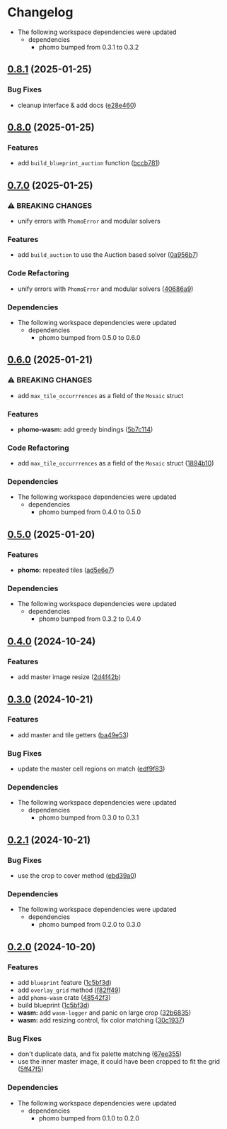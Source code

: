 # Changelog

* The following workspace dependencies were updated
  * dependencies
    * phomo bumped from 0.3.1 to 0.3.2

## [0.8.1](https://github.com/loiccoyle/phomo-rs/compare/phomo-wasm-v0.8.0...phomo-wasm-v0.8.1) (2025-01-25)


### Bug Fixes

* cleanup interface & add docs ([e28e460](https://github.com/loiccoyle/phomo-rs/commit/e28e460d1110d813a5e7c6432fc9c18c96225a0c))

## [0.8.0](https://github.com/loiccoyle/phomo-rs/compare/phomo-wasm-v0.7.0...phomo-wasm-v0.8.0) (2025-01-25)


### Features

* add `build_blueprint_auction` function ([bccb781](https://github.com/loiccoyle/phomo-rs/commit/bccb781f56c3e7d8ef3af00868696655064d1ced))

## [0.7.0](https://github.com/loiccoyle/phomo-rs/compare/phomo-wasm-v0.6.0...phomo-wasm-v0.7.0) (2025-01-25)


### ⚠ BREAKING CHANGES

* unify errors with `PhomoError` and modular solvers

### Features

* add `build_auction` to use the Auction based solver ([0a956b7](https://github.com/loiccoyle/phomo-rs/commit/0a956b760063ccc09995a4b383f49d076d525a25))


### Code Refactoring

* unify errors with `PhomoError` and modular solvers ([40686a9](https://github.com/loiccoyle/phomo-rs/commit/40686a95026170e5cb481aedca6c29e53cb4504d))


### Dependencies

* The following workspace dependencies were updated
  * dependencies
    * phomo bumped from 0.5.0 to 0.6.0

## [0.6.0](https://github.com/loiccoyle/phomo-rs/compare/phomo-wasm-v0.5.0...phomo-wasm-v0.6.0) (2025-01-21)


### ⚠ BREAKING CHANGES

* add `max_tile_occurrrences` as a field of the `Mosaic` struct

### Features

* **phomo-wasm:** add greedy bindings ([5b7c114](https://github.com/loiccoyle/phomo-rs/commit/5b7c1148f174defb1e15b0a2fdccc3501d1eab3c))


### Code Refactoring

* add `max_tile_occurrrences` as a field of the `Mosaic` struct ([1894b10](https://github.com/loiccoyle/phomo-rs/commit/1894b10441aff5e7e88abe448593027e9cd2f443))


### Dependencies

* The following workspace dependencies were updated
  * dependencies
    * phomo bumped from 0.4.0 to 0.5.0

## [0.5.0](https://github.com/loiccoyle/phomo-rs/compare/phomo-wasm-v0.4.1...phomo-wasm-v0.5.0) (2025-01-20)


### Features

* **phomo:** repeated tiles ([ad5e6e7](https://github.com/loiccoyle/phomo-rs/commit/ad5e6e71c5ddfdb4b35703aa7781eb47ffa07183))


### Dependencies

* The following workspace dependencies were updated
  * dependencies
    * phomo bumped from 0.3.2 to 0.4.0

## [0.4.0](https://github.com/loiccoyle/phomo-rs/compare/phomo-wasm-v0.3.0...phomo-wasm-v0.4.0) (2024-10-24)


### Features

* add master image resize ([2d4f42b](https://github.com/loiccoyle/phomo-rs/commit/2d4f42b1b7fe48b82dfc9a933d783726c161f84a))

## [0.3.0](https://github.com/loiccoyle/phomo-rs/compare/phomo-wasm-v0.2.1...phomo-wasm-v0.3.0) (2024-10-21)


### Features

* add master and tile getters ([ba49e53](https://github.com/loiccoyle/phomo-rs/commit/ba49e53431d358e3f8888c9147acb6673b2f7568))


### Bug Fixes

* update the master cell regions on match ([edf9f83](https://github.com/loiccoyle/phomo-rs/commit/edf9f83a36fa3dcab4ce49ddaa3b3f73516835f8))


### Dependencies

* The following workspace dependencies were updated
  * dependencies
    * phomo bumped from 0.3.0 to 0.3.1

## [0.2.1](https://github.com/loiccoyle/phomo-rs/compare/phomo-wasm-v0.2.0...phomo-wasm-v0.2.1) (2024-10-21)


### Bug Fixes

* use the crop to cover method ([ebd39a0](https://github.com/loiccoyle/phomo-rs/commit/ebd39a09c6501132747642ada394943e59ad6aa8))


### Dependencies

* The following workspace dependencies were updated
  * dependencies
    * phomo bumped from 0.2.0 to 0.3.0

## [0.2.0](https://github.com/loiccoyle/phomo-rs/compare/phomo-wasm-v0.1.0...phomo-wasm-v0.2.0) (2024-10-20)


### Features

* add `blueprint` feature ([1c5bf3d](https://github.com/loiccoyle/phomo-rs/commit/1c5bf3d20071b7968e13f41560172d95493e7bf2))
* add `overlay_grid` method ([f82ff49](https://github.com/loiccoyle/phomo-rs/commit/f82ff4912c784712af28a64d912293391140744a))
* add `phomo-wasm` crate ([48542f3](https://github.com/loiccoyle/phomo-rs/commit/48542f3fb88beeeb2ffda2420c27b64b4bddd209))
* build blueprint ([1c5bf3d](https://github.com/loiccoyle/phomo-rs/commit/1c5bf3d20071b7968e13f41560172d95493e7bf2))
* **wasm:** add `wasm-logger` and panic on large crop ([32b6835](https://github.com/loiccoyle/phomo-rs/commit/32b6835a9ca252d3928240df4dfbf6855faea9d0))
* **wasm:** add resizing control, fix color matching ([30c1937](https://github.com/loiccoyle/phomo-rs/commit/30c1937e8828223910beea43cb424514a58e4e41))


### Bug Fixes

* don't duplicate data, and fix palette matching ([67ee355](https://github.com/loiccoyle/phomo-rs/commit/67ee355f5e3294007dbd0075468b2cfceae3d26a))
* use the inner master image, it could have been cropped to fit the grid ([5ff47f5](https://github.com/loiccoyle/phomo-rs/commit/5ff47f53c8b50f7b44af5354874e57bdb097a06a))


### Dependencies

* The following workspace dependencies were updated
  * dependencies
    * phomo bumped from 0.1.0 to 0.2.0
